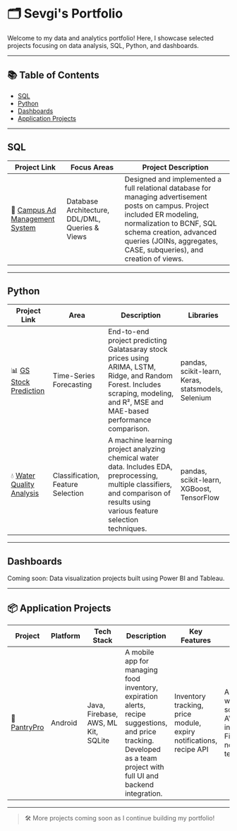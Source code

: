 # 🗂 Sevgi's Portfolio

Welcome to my data and analytics portfolio! Here, I showcase selected projects focusing on data analysis, SQL, Python, and dashboards.

---

## 📚 Table of Contents
- [SQL](#sql)
- [Python](#python)
- [Dashboards](#dashboards)
- [Application Projects](#-application-projects)

---

## SQL

| Project Link | Focus Areas | Project Description |
|--------------|------------------|----------------------|
| 🧱 [Campus Ad Management System](https://github.com/sevgitc/adsWise) | Database Architecture, DDL/DML, Queries & Views | Designed and implemented a full relational database for managing advertisement posts on campus. Project included ER modeling, normalization to BCNF, SQL schema creation, advanced queries (JOINs, aggregates, CASE, subqueries), and creation of views. | ER modeling, SQL scripting (DDL & DML), writing complex queries & views in MySQL |


---

## Python

| Project Link | Area | Description | Libraries |
|--------------|------|-------------|-----------|
| 📊 [GS Stock Prediction](https://github.com/sevgitc/Stock-Price-Prediction-Galatasaray) | Time-Series Forecasting | End-to-end project predicting Galatasaray stock prices using ARIMA, LSTM, Ridge, and Random Forest. Includes scraping, modeling, and R², MSE and MAE-based performance comparison. | pandas, scikit-learn, Keras, statsmodels, Selenium |
| 💧 [Water Quality Analysis](https://github.com/sevgitc/water-quality-analysis) | Classification, Feature Selection | A machine learning project analyzing chemical water data. Includes EDA, preprocessing, multiple classifiers, and comparison of results using various feature selection techniques. | pandas, scikit-learn, XGBoost, TensorFlow |




---

## Dashboards

Coming soon: Data visualization projects built using Power BI and Tableau.


---

## 📦 Application Projects

| Project | Platform | Tech Stack | Description | Key Features | My Role | 
|---------|----------|------------|--------------|---------|-------------|
| 📱 [PantryPro](https://github.com/sevgitc/PantryPro_Project) | Android | Java, Firebase, AWS, ML Kit, SQLite | A mobile app for managing food inventory, expiration alerts, recipe suggestions, and price tracking. Developed as a team project with full UI and backend integration. | Inventory tracking, price module, expiry notifications, recipe API | Android UI, web scraping & AWS integration, Firebase notifications, team lead |



---

> 🛠 More projects coming soon as I continue building my portfolio!
